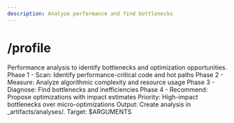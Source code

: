 ```yaml
---
description: Analyze performance and find bottlenecks
---
```


# /profile

<instructions>
Performance analysis to identify bottlenecks and optimization opportunities.
</instructions>

<approach>
Phase 1 - Scan: Identify performance-critical code and hot paths
Phase 2 - Measure: Analyze algorithmic complexity and resource usage
Phase 3 - Diagnose: Find bottlenecks and inefficiencies
Phase 4 - Recommend: Propose optimizations with impact estimates
Priority: High-impact bottlenecks over micro-optimizations
Output: Create analysis in _artifacts/analyses/.
</approach>

<context>
Target: $ARGUMENTS
</context>